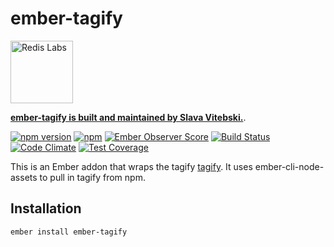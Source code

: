 # ember-tagify

<a href="https://github.com/vitebski/"><img src="https://redislabs.com/wp-content/themes/wpx/assets/images/logo-redis.svg" alt="Redis Labs" width="100" height="100"/></a>

**[ember-tagify is built and maintained by Slava Vitebski.](https://github.com/vitebski/)**.

[![npm version](https://badge.fury.io/js/ember-tagify.svg)](http://badge.fury.io/js/ember-tagify)
[![npm](https://img.shields.io/npm/dm/ember-tagify.svg)]()
[![Ember Observer Score](https://emberobserver.com/badges/ember-tagify.svg)](https://emberobserver.com/addons/ember-tagify)
[![Build Status](https://travis-ci.com/shipshapecode/ember-tagify.svg?branch=master)](https://travis-ci.com/shipshapecode/ember-tagify)
[![Code Climate](https://codeclimate.com/github/shipshapecode/ember-tagify/badges/gpa.svg)](https://codeclimate.com/github/shipshapecode/ember-tagify)
[![Test Coverage](https://codeclimate.com/github/shipshapecode/ember-tagify/badges/coverage.svg)](https://codeclimate.com/github/shipshapecode/ember-tagify/coverage)

This is an Ember addon that wraps the tagify [tagify](https://github.com/yairEO/tagify/). It uses ember-cli-node-assets to pull in tagify from npm.

## Installation

```bash
ember install ember-tagify
```